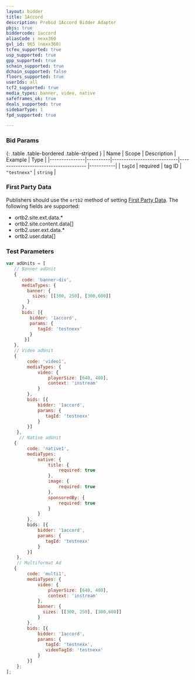 ```yaml
---
layout: bidder
title: 1Accord
description: Prebid 1Accord Bidder Adapter
pbjs: true
biddercode: 1accord
aliasCode : nexx360
gvl_id: 965 (nexx360)
tcfeu_supported: true
usp_supported: true
gpp_supported: true
schain_supported: true
dchain_supported: false
floors_supported: true
userIds: all
tcf2_supported: true
media_types: banner, video, native
safeframes_ok: true
deals_supported: true
sidebarType: 1
fpd_supported: true

---
```


### Bid Params

{: .table .table-bordered .table-striped }
| Name          | Scope    | Description                | Example                                   | Type      |
|---------------|----------|----------------------------|--------------------------------------     |-----------|
| `tagId`       | required | tag ID                     | `"testnexx"`                              | `string`  |

### First Party Data

Publishers should use the `ortb2` method of setting [First Party Data](https://docs.prebid.org/features/firstPartyData.html).
The following fields are supported:

* ortb2.site.ext.data.*
* ortb2.site.content.data[]
* ortb2.user.ext.data.*
* ortb2.user.data[]

### Test Parameters

```javascript
var adUnits = [
   // Banner adUnit
   {
      code: 'banner-div',
      mediaTypes: {
        banner: {
          sizes: [[300, 250], [300,600]]
        }
      },
      bids: [{
         bidder: '1accord',
         params: {
            tagId: 'testnexx'
         }
       }]
   },
   // Video adUnit
   {
        code: 'video1',
        mediaTypes: {
            video: {
                playerSize: [640, 480],
                context: 'instream'
            }
        },
        bids: [{
            bidder: '1accord',
            params: {
               tagId: 'testnexx'
            }
        }]
    },
     // Native adUnit
   {
        code: 'native1',
        mediaTypes:
            native: {
                title: {
                    required: true
                },
                image: {
                    required: true
                },
                sponsoredBy: {
                    required: true
                }
            }
        },
        bids: [{
            bidder: '1accord',
            params: {
               tagId: 'testnexx'
            }
        }]
    },
    // Multiformat Ad
   {
        code: 'multi1',
        mediaTypes: {
            video: {
                playerSize: [640, 480],
                context: 'instream'
            },
            banner: {
              sizes: [[300, 250], [300,600]]
            }
        },
        bids: [{
            bidder: '1accord',
            params: {
               tagId: 'testnexx',
               videoTagId: 'testnexx'
            }
        }]
    };
];
```
